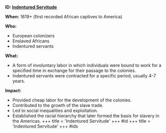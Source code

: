 **ID: [Indentured Servitude](./../indentured-servitude/)**

**When:** 1619+ (first recorded African captives to America)

**Who:**
* European colonizers
* Enslaved Africans
* Indentured servants

**What:**
* A form of involuntary labor in which individuals were bound to work for a specified time in exchange for their passage to the colonies.
* Indentured servants were contracted for a specific period, usually 4-7 years.

**Impact:**
* Provided cheap labor for the development of the colonies.
* Contributed to the growth of the slave trade.
* Led to social inequalities and exploitation.
* Established the racial hierarchy that later formed the basis for slavery in the Americas.
+++
 title = 'Indentured Servitude'
+++
#id
+++
 title = 'Indentured Servitude'
+++
#ids